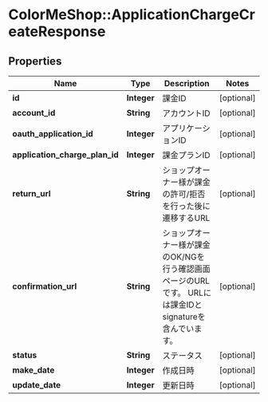 # ColorMeShop::ApplicationChargeCreateResponse

## Properties
Name | Type | Description | Notes
------------ | ------------- | ------------- | -------------
**id** | **Integer** | 課金ID | [optional] 
**account_id** | **String** | アカウントID | [optional] 
**oauth_application_id** | **Integer** | アプリケーションID | [optional] 
**application_charge_plan_id** | **Integer** | 課金プランID | [optional] 
**return_url** | **String** | ショップオーナー様が課金の許可/拒否を行った後に遷移するURL | [optional] 
**confirmation_url** | **String** | ショップオーナー様が課金のOK/NGを行う確認画面ページのURLです。 URLには課金IDとsignatureを含んでいます。  | [optional] 
**status** | **String** | ステータス | [optional] 
**make_date** | **Integer** | 作成日時 | [optional] 
**update_date** | **Integer** | 更新日時 | [optional] 


